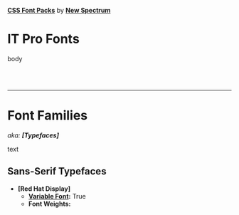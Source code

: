 __[CSS Font Packs](https://github.com/NewSpectrum/Free-and-Fancy-Assets/tree/main/Fonts/CSS-Imports/Font-Packs)__ by __[New Spectrum](https://github.com/NewSpectrum)__
# IT Pro Fonts

body

<br /><br />

---

# Font Families

*aka: __[Typefaces]__*

text

## Sans-Serif Typefaces

- __[Red Hat Display]__
	- __[Variable Font](https://github.com/NewSpectrum/Free-and-Fancy-Assets/Wiki/Fonts/Font-Properties.md/#VariableFonts):__ True
	- __Font Weights:__
